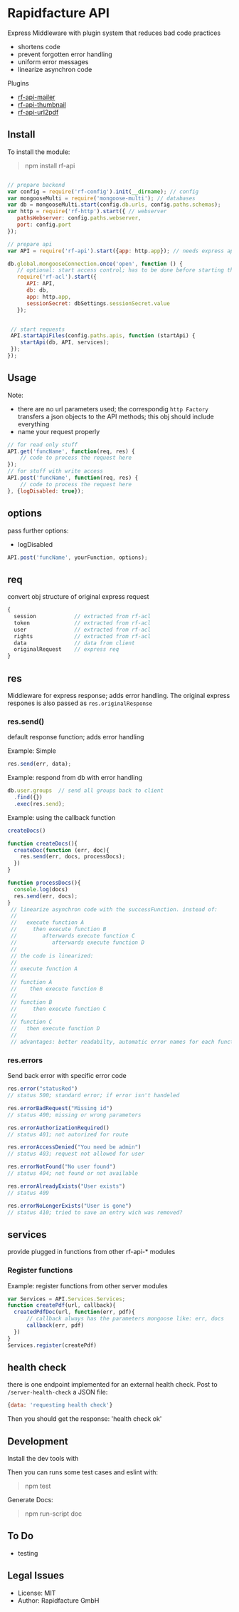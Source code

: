 # Rapidfacture API
Express Middleware with plugin system that reduces bad code practices
 * shortens code
 * prevent forgotten error handling
 * uniform error messages
 * linearize asynchron code

Plugins
* [rf-api-mailer](https://www.npmjs.com/package/rf-api-mailer)
* [rf-api-thumbnail](https://www.npmjs.com/package/rf-api-thumbnail)
* [rf-api-url2pdf](https://www.npmjs.com/package/rf-api-url2pdf)

## Install

To install the module:

> npm install rf-api


```js

// prepare backend
var config = require('rf-config').init(__dirname); // config
var mongooseMulti = require('mongoose-multi'); // databases
var db = mongooseMulti.start(config.db.urls, config.paths.schemas);
var http = require('rf-http').start({ // webserver
   pathsWebserver: config.paths.webserver,
   port: config.port
});

// prepare api
var API = require('rf-api').start({app: http.app}); // needs express app

db.global.mongooseConnection.once('open', function () {
   // optional: start access control; has to be done before starting the websocket
   require('rf-acl').start({
      API: API,
      db: db,
      app: http.app,
      sessionSecret: dbSettings.sessionSecret.value
   });


 // start requests
 API.startApiFiles(config.paths.apis, function (startApi) {
    startApi(db, API, services);
 });
});
```


## Usage

Note:
* there are no url parameters used; the correspondig `http Factory` transfers a json objects to the API methods; this obj should include everything
* name your request properly

```js
// for read only stuff
API.get('funcName', function(req, res) {
    // code to process the request here
});
// for stuff with write access
API.post('funcName', function(req, res) {
    // code to process the request here
}, {logDisabled: true});
```

## options
pass further options:
* logDisabled

```js
API.post('funcName', yourFunction, options);
```

## req
convert obj structure of original express request
```js
{
  session            // extracted from rf-acl
  token              // extracted from rf-acl
  user               // extracted from rf-acl
  rights             // extracted from rf-acl
  data               // data from client
  originalRequest    // express req
}
```

## res
Middleware for express response; adds error handling.
The original express respones is also passed as `res.originalResponse`

### res.send()

default response function; adds error handling

Example: Simple
```js
res.send(err, data);
```

Example: respond from db with error handling
```js
db.user.groups  // send all groups back to client
  .find({})
  .exec(res.send);
```

Example: using the callback function
```js
createDocs()

function createDocs(){
  createDoc(function (err, doc){
    res.send(err, docs, processDocs);
  })
}

function processDocs(){
  console.log(docs)
  res.send(err, docs);
}
 // linearize asynchron code with the successFunction. instead of:
 //
 //   execute function A
 //     then execute function B
 //        afterwards execute function C
 //           afterwards execute function D
 //
 // the code is linearized:
 //
 // execute function A
 //
 // function A
 //    then execute function B
 //
 // function B
 //     then execute function C
 //
 // function C
 //   then execute function D
 //
 // advantages: better readabilty, automatic error names for each function
 ```

### res.errors
Send back error with specific error code
 ```js
res.error("statusRed")
// status 500; standard error; if error isn't handeled
```

```js
res.errorBadRequest("Missing id")
// status 400; missing or wrong parameters
```

```js
res.errorAuthorizationRequired()
// status 401; not autorized for route
```

```js
res.errorAccessDenied("You need be admin")
// status 403; request not allowed for user
```

```js
res.errorNotFound("No user found")
// status 404; not found or not available
```

```js
res.errorAlreadyExists("User exists")
// status 409
```

```js
res.errorNoLongerExists("User is gone")
// status 410; tried to save an entry wich was removed?
```

## services
provide plugged in functions from other rf-api-* modules

### Register functions
Example: register functions from other server modules
```js
var Services = API.Services.Services;
function createPdf(url, callback){
  createdPdfDoc(url, function(err, pdf){
      // callback always has the parameters mongoose like: err, docs
      callback(err, pdf)
  })
}
Services.register(createPdf)
```

## health check
there is one endpoint implemented for an external health check. Post to `/server-health-check` a JSON file:

```js
{data: 'requesting health check'}
```
Then you should get the response: 'health check ok'


## Development

Install the dev tools with

Then you can runs some test cases and eslint with:
> npm test

Generate Docs:
> npm run-script doc

## To Do
* testing
## Legal Issues
* License: MIT
* Author: Rapidfacture GmbH
